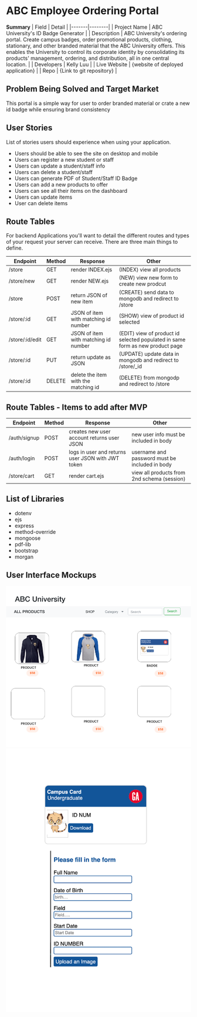 
# ABC Employee Ordering Portal 

**Summary**
| Field | Detail |
|-------|--------|
| Project Name | ABC University's ID Badge Generator |
| Description | ABC University's ordering portal. Create campus badges, order promotional products, clothing, stationary, and other branded material that the ABC University offers. This enables the University to control its corporate identity by consolidating its products' management, ordering, and distribution, all in one central location. |
| Developers | Kelly Luu |
| Live Website | {website of deployed application} |
| Repo | {Link to git repository} |

## Problem Being Solved and Target Market

This portal is a simple way for user to order branded material or crate a new id badge while ensuring brand consistency 

## User Stories

List of stories users should experience when using your application.

- Users should be able to see the site on desktop and mobile
- Users can register a new student or staff
- Users can update a student/staff info
- Users can delete a student/staff
- Users can generate PDF of Student/Staff ID Badge
- Users can add a new products to offer  
- Users can see all their items on the dashboard
- Users can update items
- User can delete items


## Route Tables

For backend Applications you'll want to detail the different routes and types of your request your server can receive. There are three main things to define.

| Endpoint | Method | Response | Other |
| -------- | ------ | -------- | ----- |
| /store | GET | render INDEX.ejs | (INDEX) view all products|
| /store/new | GET | render NEW.ejs | (NEW) view new form to create new prodcut |
| /store | POST |  return JSON of new item | (CREATE) send data to mongodb and redirect to /store |
| /store/:id | GET | JSON of item with matching id number | (SHOW) view of product id selected|
| /store/:id/edit | GET | JSON of item with matching id number | (EDIT) view of product id selected populated in same form as new product page|
| /store/:id | PUT | return update as JSON | (UPDATE) update data in mongodb and redirect to /store/_id  |
| /store/:id | DELETE | delete the item with the matching id | (DELETE) from mongodp and redirect to /store|


## Route Tables - Items to add after MVP

| Endpoint | Method | Response | Other |
| -------- | ------ | -------- | ----- |
| /auth/signup | POST | creates new user account returns user JSON | new user info must be included in body |
| /auth/login | POST | logs in user and returns user JSON with JWT token | username and password must be included in body |
| /store/cart | GET | render cart.ejs | view all products from 2nd schema (session)|


## List of Libraries

- dotenv
- ejs
- express
- method-override
- mongoose
- pdf-lib
- bootstrap
- morgan

## User Interface Mockups
![Web Mockup](doc/index.png)
![Web Mockup](doc/create-badge.png)


